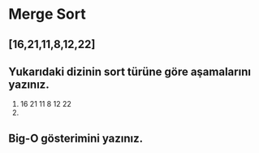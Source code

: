 # Merge Sort
## [16,21,11,8,12,22]

## Yukarıdaki dizinin sort türüne göre aşamalarını yazınız.
1. 16 21 11 8 12 22
2. 
## Big-O gösterimini yazınız.
